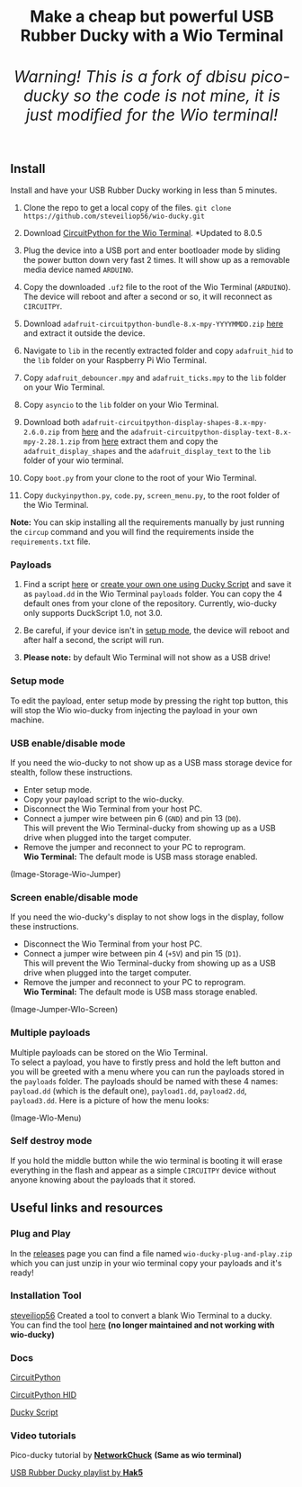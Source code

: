 <h1 align="center" Wio Terminal-ducky</h1>

<div align="center">
  <strong>Make a cheap but powerful USB Rubber Ducky with a Wio Terminal</strong>
</div>

<div align="center">
  <h6>Warning! This is a fork of dbisu pico-ducky so the code is not mine, it is just modified for the Wio terminal!</h6>
</div>

## Install

Install and have your USB Rubber Ducky working in less than 5 minutes.

1. Clone the repo to get a local copy of the files. `git clone https://github.com/steveiliop56/wio-ducky.git`

2. Download [CircuitPython for the Wio Terminal](https://circuitpython.org/board/seeeduino_wio_terminal/). *Updated to 8.0.5  

3. Plug the device into a USB port and enter bootloader mode by sliding the power button down very fast 2 times. It will show up as a removable media device named `ARDUINO`.

4. Copy the downloaded `.uf2` file to the root of the Wio Terminal (`ARDUINO`). The device will reboot and after a second or so, it will reconnect as `CIRCUITPY`.

5. Download `adafruit-circuitpython-bundle-8.x-mpy-YYYYMMDD.zip` [here](https://github.com/adafruit/Adafruit_CircuitPython_Bundle/releases/latest) and extract it outside the device.

6. Navigate to `lib` in the recently extracted folder and copy `adafruit_hid` to the `lib` folder on your Raspberry Pi Wio Terminal.

7. Copy `adafruit_debouncer.mpy` and `adafruit_ticks.mpy` to the `lib` folder on your Wio Terminal.

8. Copy `asyncio` to the `lib` folder on your Wio Terminal.

9. Download both `adafruit-circuitpython-display-shapes-8.x-mpy-2.6.0.zip` from [here](https://github.com/adafruit/Adafruit_CircuitPython_Display_Shapes/releases) and 
the `adafruit-circuitpython-display-text-8.x-mpy-2.28.1.zip` from [here](https://github.com/adafruit/Adafruit_CircuitPython_Display_Text/releases) extract them and copy the `adafruit_display_shapes` and the `adafruit_display_text` to the `lib` folder of your wio terminal.

10. Copy `boot.py` from your clone to the root of your Wio Terminal.

11. Copy `duckyinpython.py`, `code.py`, `screen_menu.py`, to the root folder of the Wio Terminal.

**Note:** You can skip installing all the requirements manually by just running the `circup` command and you will find the requirements inside the `requirements.txt` file.
### Payloads 

1.  Find a script [here](https://github.com/hak5/usbrubberducky-payloads) or [create your own one using Ducky Script](https://docs.hak5.org/hak5-usb-rubber-ducky/ducky-script-basics/hello-world) and save it as `payload.dd` in the Wio Terminal `payloads` folder. You can copy the 4 default ones from your clone of the repository. Currently, wio-ducky only supports DuckScript 1.0, not 3.0.

2.  Be careful, if your device isn't in [setup mode](#setup-mode), the device will reboot and after half a second, the script will run.

3.  **Please note:** by default Wio Terminal will not show as a USB drive!

### Setup mode 

To edit the payload, enter setup mode by pressing the right top button, this will stop the Wio wio-ducky from injecting the payload in your own machine.

### USB enable/disable mode 

If you need the wio-ducky to not show up as a USB mass storage device for stealth, follow these instructions.  
- Enter setup mode.    
- Copy your payload script to the wio-ducky.  
- Disconnect the Wio Terminal from your host PC.
- Connect a jumper wire between pin 6 (`GND`) and pin 13 (`D0`).  
This will prevent the Wio Terminal-ducky from showing up as a USB drive when plugged into the target computer.  
- Remove the jumper and reconnect to your PC to reprogram.  
 **Wio Terminal:** The default mode is USB mass storage enabled.

(Image-Storage-Wio-Jumper)

### Screen enable/disable mode

If you need the wio-ducky's display to not show logs in the display, follow these instructions.  
- Disconnect the Wio Terminal from your host PC.
- Connect a jumper wire between pin 4 (`+5V`) and pin 15 (`D1`).  
This will prevent the Wio Terminal-ducky from showing up as a USB drive when plugged into the target computer.  
- Remove the jumper and reconnect to your PC to reprogram.  
 **Wio Terminal:** The default mode is USB mass storage enabled.

(Image-Jumper-WIo-Screen)

### Multiple payloads

Multiple payloads can be stored on the Wio Terminal.  
To select a payload, you have to firstly press and hold the left button and you will be greeted with a menu where you can run the payloads stored in the `payloads` folder. The payloads should be named with these 4 names: `payload.dd` (which is the default one), `payload1.dd`, `payload2.dd`, `payload3.dd`. Here is a picture of how the menu looks:

(Image-WIo-Menu)

### Self destroy mode

If you hold the middle button while the wio terminal is booting it will erase everything in the flash and appear as a simple `CIRCUITPY` device without anyone knowing about the payloads that it stored.

## Useful links and resources

### Plug and Play

In the [releases](https://github.com/steveiliop56/wio-ducky/releases) page you can find a file named `wio-ducky-plug-and-play.zip` which you can just unzip in your wio terminal copy your payloads and it's ready!

### Installation Tool

[steveiliop56](https://github.com/steveilop56) Created a tool to convert a blank Wio Terminal to a ducky.  
You can find the tool [here](https://github.com/steveiliop56/pyducky) **(no longer maintained and not working with wio-ducky)**

### Docs

[CircuitPython](https://circuitpython.readthedocs.io/en/6.3.x/README.html)

[CircuitPython HID](https://learn.adafruit.com/circuitpython-essentials/circuitpython-hid-keyboard-and-mouse)

[Ducky Script](https://github.com/hak5darren/USB-Rubber-Ducky/wiki/Duckyscript)

### Video tutorials

Pico-ducky tutorial by [**NetworkChuck**](https://www.youtube.com/watch?v=e_f9p-_JWZw) **(Same as wio terminal)**

[USB Rubber Ducky playlist by **Hak5**](https://www.youtube.com/playlist?list=PLW5y1tjAOzI0YaJslcjcI4zKI366tMBYk)
